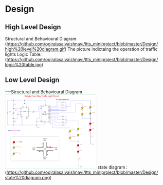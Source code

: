 # Design

## High Level Design 
Structural and Behavioural Diagram
(https://github.com/ogiralasaivaishnavi/ltts_miniproject/blob/master/Design/high%20level%20diagram.gif)
The picture indictaing the operation of traffic lights
Logic Table:
(https://github.com/ogiralasaivaishnavi/ltts_miniproject/blob/master/Design/logic%20table.jpg)

## Low Level Design 

---Structural and Behavioural Diagram
![FeaturesLevelStructuralDiagram](https://github.com/ogiralasaivaishnavi/ltts_miniproject/blob/master/Design/low%20level%20diagram.png)
state diagram :
(https://github.com/ogiralasaivaishnavi/ltts_miniproject/blob/master/Design/state%20diagram.png)

